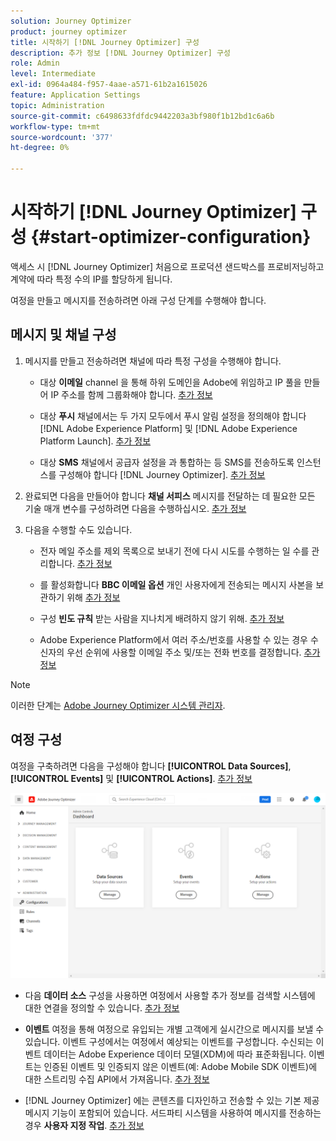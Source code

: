 ```yaml
---
solution: Journey Optimizer
product: journey optimizer
title: 시작하기 [!DNL Journey Optimizer] 구성
description: 추가 정보 [!DNL Journey Optimizer] 구성
role: Admin
level: Intermediate
exl-id: 0964a484-f957-4aae-a571-61b2a1615026
feature: Application Settings
topic: Administration
source-git-commit: c6498633fdfdc9442203a3bf980f1b12bd1c6a6b
workflow-type: tm+mt
source-wordcount: '377'
ht-degree: 0%

---
```



# 시작하기 [!DNL Journey Optimizer] 구성 {#start-optimizer-configuration}

액세스 시 [!DNL Journey Optimizer] 처음으로 프로덕션 샌드박스를 프로비저닝하고 계약에 따라 특정 수의 IP를 할당하게 됩니다.

여정을 만들고 메시지를 전송하려면 아래 구성 단계를 수행해야 합니다.

## 메시지 및 채널 구성

1. 메시지를 만들고 전송하려면 채널에 따라 특정 구성을 수행해야 합니다.

   * 대상 **이메일** channel 을 통해 하위 도메인을 Adobe에 위임하고 IP 풀을 만들어 IP 주소를 함께 그룹화해야 합니다. [추가 정보](../email/get-started-email-config.md)

   * 대상 **푸시** 채널에서는 두 가지 모두에서 푸시 알림 설정을 정의해야 합니다 [!DNL Adobe Experience Platform] 및 [!DNL Adobe Experience Platform Launch]. [추가 정보](../push/push-configuration.md)

   * 대상 **SMS** 채널에서 공급자 설정을 과 통합하는 등 SMS를 전송하도록 인스턴스를 구성해야 합니다 [!DNL Journey Optimizer]. [추가 정보](../sms/sms-configuration.md)

1. 완료되면 다음을 만들어야 합니다 **채널 서피스** 메시지를 전달하는 데 필요한 모든 기술 매개 변수를 구성하려면 다음을 수행하십시오. [추가 정보](channel-surfaces.md)

1. 다음을 수행할 수도 있습니다.

   * 전자 메일 주소를 제외 목록으로 보내기 전에 다시 시도를 수행하는 일 수를 관리합니다. [추가 정보](manage-suppression-list.md)

   * 를 활성화합니다 **BBC 이메일 옵션** 개인 사용자에게 전송되는 메시지 사본을 보관하기 위해 [추가 정보](archiving-support.md#enable-bcc)

   * 구성 **빈도 규칙** 받는 사람을 지나치게 배려하지 않기 위해. [추가 정보](frequency-rules.md)

   * Adobe Experience Platform에서 여러 주소/번호를 사용할 수 있는 경우 수신자의 우선 순위에 사용할 이메일 주소 및/또는 전화 번호를 결정합니다. [추가 정보](primary-email-addresses.md)

<!--* Understand the push notification flow. [Learn more](../push/push-gs.md)-->

>[!NOTE]
>
>이러한 단계는 [Adobe Journey Optimizer 시스템 관리자](../start/path/administrator.md).

## 여정 구성

여정을 구축하려면 다음을 구성해야 합니다 **[!UICONTROL Data Sources]**, **[!UICONTROL Events]** 및 **[!UICONTROL Actions]**. [추가 정보](about-data-sources-events-actions.md)

![](assets/admin-menu.png)

* 다음 **데이터 소스** 구성을 사용하면 여정에서 사용할 추가 정보를 검색할 시스템에 대한 연결을 정의할 수 있습니다. [추가 정보](../datasource/about-data-sources.md)

* **이벤트** 여정을 통해 여정으로 유입되는 개별 고객에게 실시간으로 메시지를 보낼 수 있습니다. 이벤트 구성에서는 여정에서 예상되는 이벤트를 구성합니다. 수신되는 이벤트 데이터는 Adobe Experience 데이터 모델(XDM)에 따라 표준화됩니다. 이벤트는 인증된 이벤트 및 인증되지 않은 이벤트(예: Adobe Mobile SDK 이벤트)에 대한 스트리밍 수집 API에서 가져옵니다. [추가 정보](../event/about-events.md)

* [!DNL Journey Optimizer] 에는 콘텐츠를 디자인하고 전송할 수 있는 기본 제공 메시지 기능이 포함되어 있습니다. 서드파티 시스템을 사용하여 메시지를 전송하는 경우 **사용자 지정 작업**. [추가 정보](../action/action.md)